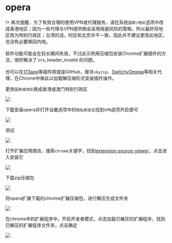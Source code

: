 # opera 

!> 再次提醒，为了有效合理的使用VPN或代理服务，请在系统`国家/地区`选项中改成香港地区；因为一些代理与VPN提供商会采用规避风险的策略，所以最好将地区改为特别行政区；台湾的话，时区和北京并不一致，因此并不建议更改此地区，也没有必要换回内地。<br><br>
软件功能可能会在较长期间失效，不过此示例用压缩包安装Chrome扩展插件的方法，很好解决了 crx_header_invalid 的问题。<br><br>
也可以在[173app](https://173app.com/)等插件网或是GitHub，搜寻`skyzip`、[SwitchyOmega](https://github.com/FelisCatus/SwitchyOmega)等相关代理，在Chrome中做此以加载解压缩形式安装插件操作。

更改`国家或地区`换成香港或澳门特别行政区

<!-- ![](http://ipfs.io/ipfs/QmaoGnn2RwRpH5HdDWHBtzJE2kzK3bygkMExAEo2PTgmQR?3.png) -->

![](https://i.postimg.cc/25Gj5x1X/2018-04-28-204541.png)

下载安装opera并打开设置选项中的`隐私和安全`找到`VPN`选项开启便可

<!-- ![](http://ipfs.io/ipfs/QmbPmiD1oWdoKGMt8voGxdy7mxwQcGQngceetoeJ8goZwD?3.png) -->

![](https://i.postimg.cc/Y9j7CBKh/2018-04-28-205527.png)

测试

<!-- ![](http://ipfs.io/ipfs/QmPnbqrUEBboNmUJ3aZYHFbK3cWfGcefz2CxyK2Zj7Ydsx?0.png) -->

![](https://i.postimg.cc/ZK6WSpxX/2018-04-28-210138.png)

打开扩展应用商店，搜索`chrome`关键字，找到[extension-source-viewer](https://addons.opera.com/zh-cn/extensions/details/extension-source-viewer/)，点击进入安装它

<!-- ![](https://ipfs.io/ipfs/QmS1hLEzPNXhcii2dSuX6TkFKE77Stib2y75LWEymxkTTX?2.png) -->

![](https://i.postimg.cc/hjHGFtzS/2018-05-01-160149.png)

下载zip压缩包

<!-- ![](https://ipfs.io/ipfs/QmazGqGpH2Aqt9XedswyX7ZpbdnmZiFjaDkx9dLtHXbBMy?0.png) -->

![](https://i.postimg.cc/KvhYJ4hf/2018-05-01-160509.png)

将opera扩展下载的chrome扩展压缩包，进行解压生成文件夹

<!-- ![](https://ipfs.io/ipfs/QmT7Vn1JUHsgRvzm5AfX7akDBvEB7VcnW1uTfR9QtZQLbc?3.png) -->

![](https://i.postimg.cc/d03QLyGs/2018-05-01-164056.png)

在chrome中的扩展程序中，开启开发者模式，点击加载已解压的扩展程序，找到已解压的扩展程序文件夹，点击确定

<!-- ![](https://ipfs.io/ipfs/QmW44rZLfD9wdmwpUkSmQhhYrGMh3SXvr7xSexyUyXQF9x?1.png) -->

![](https://i.postimg.cc/Zn7VYXmK/2018-05-01-164619.png)

